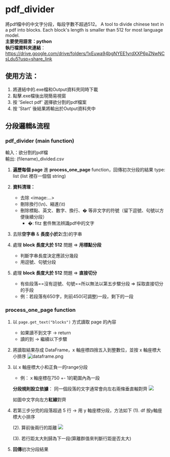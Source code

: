 # pdf_divider
將pdf檔中的中文字分段，每段字數不超過512。
A tool to divide chinese text in a pdf into blocks. Each block's length is smaller than 512 for most language model.  
**主要使用語言：python**  
**執行檔資料夾連結**：https://drive.google.com/drive/folders/1xEuwa94bgNYEE1yrdXXP6pZNwNCsLdu5?usp=share_link
## 使用方法：
1. 將連結中的.exe檔和Output資料夾同時下載
2. 點擊.exe檔後出現簡易視窗
3. 按 'Select pdf' 選擇欲分割的pdf檔案
4. 按 'Start' 後結果將輸出於Output資料夾中 
## 分段邏輯&流程
### pdf_divider (main function)

輸入：欲分割的pdf檔  
輸出: (filename)_divided.csv

1. **遍歷每個 page** 進 **process_one_page**  function，回傳初次分段的結果 type: list (list 裡存一個個 string)
2. **資料清理：**
    - 去除 \<image:...>
    - 刪除換行(\n)、縮進(\t)
    - 刪除標點、英文、數字、換行、� 等非文字的符號（留下逗號、句號以方便後續分段）
      - �: fitz 套件無法辨識pdf中的文字

3. 去除**空字串** & **長度小於2**(含)的字串
4. 處理 **block 長度大於 512** 問題 => **用標點分段**
    - 判斷字串長度決定應該分幾段
    - 用逗號、句號分段
5. 處理 **block 長度大於 512** 問題 => **直接切分**
    - 有些段落==沒有逗號、句號==所以無法以第五步驟分段 => 採取直接切分的手段
    - 例：若段落有650字，則前450(可調整)一段，剩下的一段

### process_one_page function
1. 以 `page.get_text("blocks")` 方式讀取 page 的內容
    - 如果讀不到文字 -> return
    - 讀的到 -> 繼續以下步驟
2. 將讀取結果存成 DataFrame，x 軸座標四捨五入到整數位，並按 x 軸座標大小排序
![dataframe.png](https://i.imgur.com/LFWGpGH.png)
3. 以 x 軸座標大小和正負一的range分段
    - 例：ｘ軸座標在750 +- 1的範圍內為一段
    
    
    **分段規則設立依據**：
    同一個段落的文字通常會向左右兩條垂直軸對齊
    ![](https://i.imgur.com/6hUcGSG.png)

    如圖中文字向左方**紅線**對齊
    
4. 若第三步分完的段落超過 5 行 -> 用 y 軸座標分段，方法如下
    (1). df 按y軸座標大小排序
    
    (2). 算前後兩行的距離
    ![](https://i.imgur.com/0YucFm9.png)
    
    (3). 若行距太大則歸為下一段(算離群值來判斷行距是否太大)   
5. **回傳**初次分段結果
